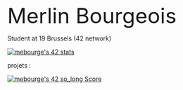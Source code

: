 <FONT size="100pt"> Merlin Bourgeois </FONT>

Student at 19 Brussels (42 network)

<a href="https://github.com/JaeSeoKim/badge42"><img src="https://badge42.vercel.app/api/v2/claqxrnwq00100fmnl7ru20u8/stats?cursusId=21&coalitionId=54" alt="mebourge's 42 stats" /></a>

projets : 

<a href="https://github.com/JaeSeoKim/badge42"><img src="https://badge42.vercel.app/api/v2/claqxrnwq00100fmnl7ru20u8/project/2877518" alt="mebourge's 42 so_long Score" /></a>